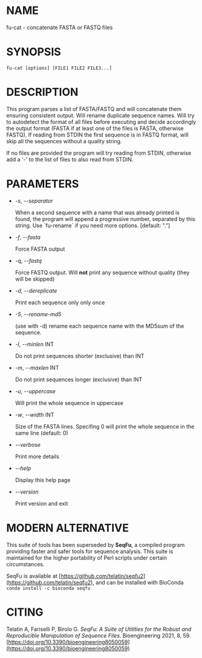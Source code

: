 # NAME

fu-cat - concatenate FASTA or FASTQ files

# SYNOPSIS

    fu-cat [options] [FILE1 FILE2 FILE3...]

# DESCRIPTION

This program parses a list of FASTA/FASTQ and will concatenate them
ensuring consistent output. Will rename duplicate sequence names.
Will try to autodetect the format of all files before executing and
decide accordingly the output format (FASTA if at least one of the
files is FASTA, otherwise FASTQ). If reading from STDIN the first
sequence is in FASTQ format, will skip all the sequences without a
quality string.

If no files are provided the program will try reading from STDIN,
otherwise add a '-' to the list of files to also read from STDIN.

# PARAMETERS

- _-s_, _--separator_

    When a second sequence with a name that was already printed is found,
    the program will append a progressive number, separated by this string.
    Use \`fu-rename\` if you need more options.
    \[default: "."\]

- _-f_, _--fasta_

    Force FASTA output

- _-q_, _--fastq_

    Force FASTQ output. Will **not** print any sequence without quality
    (they will be skipped)

- _-d_, _--dereplicate_

    Print each sequence only only once

- _-5_, _--rename-md5_

    (use with -d) rename each sequence name with the MD5sum of the sequence.

- _-l_, _--minlen_ INT

    Do not print sequences shorter (exclusive) than INT

- _-m_, _--maxlen_ INT

    Do not print sequences longer (exclusive) than INT

- _-u_, _--uppercase_

    Will print the whole sequence in uppercase

- _-w_, _--width_ INT

    Size of the FASTA lines. Specifing 0 will print the whole sequence in the same line (default: 0)

- _--verbose_

    Print more details

- _--help_

    Display this help page

- _--version_

    Print version and exit

# MODERN ALTERNATIVE

This suite of tools has been superseded by **SeqFu**, a compiled
program providing faster and safer tools for sequence analysis.
This suite is maintained for the higher portability of Perl scripts
under certain circumstances.

SeqFu is available at [https://github.com/telatin/seqfu2](https://github.com/telatin/seqfu2), and
can be installed with BioConda `conda install -c bioconda seqfu`

# CITING

Telatin A, Fariselli P, Birolo G.
_SeqFu: A Suite of Utilities for the Robust and Reproducible Manipulation of Sequence Files_.
Bioengineering 2021, 8, 59. [https://doi.org/10.3390/bioengineering8050059](https://doi.org/10.3390/bioengineering8050059)
